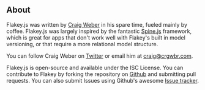 ## About

Flakey.js was written by [Craig Weber](http://crgwbr.com) in his spare time, fueled mainly by coffee. Flakey.js was largely inspired by the fantastic [Spine.js](http://spinejs.com/) framework, which is great for apps that don't work well with Flakey's built in model versioning, or that require a more relational model structure.

You can follow Craig Weber on [Twitter](http://twitter.com/crgwbr) or email him at [craig@crgwbr.com](mailto:craig@crgwbr.com).

Flakey.js is open-source and available under the ISC License. You can contribute to Flakey by forking the repository on [Github](https://github.com/crgwbr/flakeyjs) and submitting pull requests. You can also submit Issues using Github's awesome [Issue tracker](https://github.com/crgwbr/flakeyjs/issues).